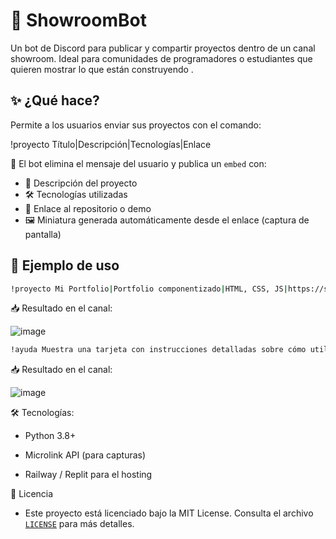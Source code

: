 # 🤖 ShowroomBot

Un bot de Discord para publicar y compartir proyectos dentro de un canal showroom. Ideal para comunidades de programadores o estudiantes que quieren mostrar lo que están construyendo .

## ✨ ¿Qué hace?

Permite a los usuarios enviar sus proyectos con el comando:

!proyecto Título|Descripción|Tecnologías|Enlace


📌 El bot elimina el mensaje del usuario y publica un `embed` con:
- 🧠 Descripción del proyecto
- 🛠️ Tecnologías utilizadas
- 🔗 Enlace al repositorio o demo
- 🖼️ Miniatura generada automáticamente desde el enlace (captura de pantalla)

## 🧪 Ejemplo de uso

```bash
!proyecto Mi Portfolio|Portfolio componentizado|HTML, CSS, JS|https://sergioagulla.vercel.app/
```

📥 Resultado en el canal:

![image](https://github.com/user-attachments/assets/63c56264-4ae8-4d81-aefc-0795cfe20589)

```bash
!ayuda Muestra una tarjeta con instrucciones detalladas sobre cómo utilizar el bot:
```



📥 Resultado en el canal:

![image](https://github.com/user-attachments/assets/4ca3070c-48ac-412d-881c-c845bd0f7aa8)



🛠️ Tecnologías:
- Python 3.8+

- Microlink API (para capturas)

- Railway / Replit para el hosting

📄 Licencia

- Este proyecto está licenciado bajo la MIT License. Consulta el archivo [`LICENSE`](LICENSE) para más detalles.





